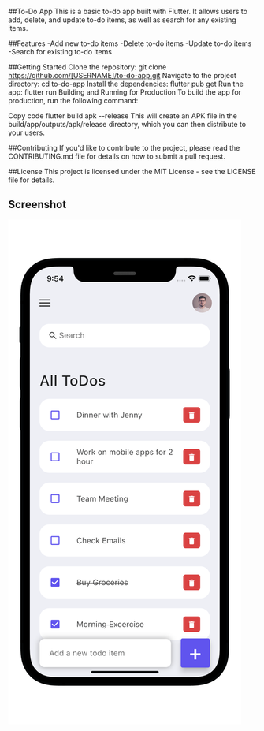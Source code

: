 ##To-Do App
This is a basic to-do app built with Flutter. It allows users to add, delete, and update to-do items, as well as search for any existing items.

##Features
-Add new to-do items
-Delete to-do items
-Update to-do items
-Search for existing to-do items


##Getting Started
Clone the repository: git clone https://github.com/[USERNAME]/to-do-app.git
Navigate to the project directory: cd to-do-app
Install the dependencies: flutter pub get
Run the app: flutter run
Building and Running for Production
To build the app for production, run the following command:

Copy code
flutter build apk --release
This will create an APK file in the build/app/outputs/apk/release directory, which you can then distribute to your users.

##Contributing
If you'd like to contribute to the project, please read the CONTRIBUTING.md file for details on how to submit a pull request.

##License
This project is licensed under the MIT License - see the LICENSE file for details.

## Screenshot

![Flutter todo app](./flutter-todo-iphone.png)
